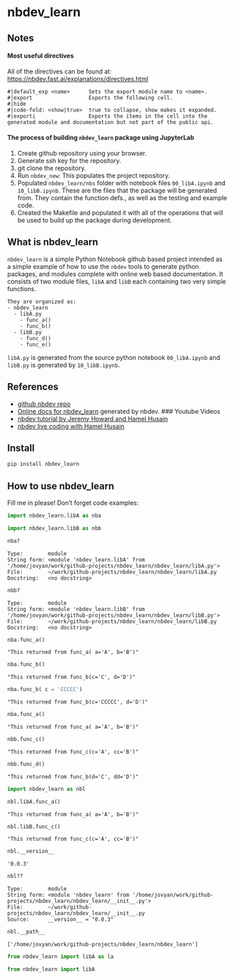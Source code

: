 # nbdev_learn

<!-- WARNING: THIS FILE WAS AUTOGENERATED! DO NOT EDIT! -->

## Notes

#### Most useful directives

All of the directives can be found at:
https://nbdev.fast.ai/explanations/directives.html

    #|default_exp <name>      Sets the export module name to <name>.
    #|export                  Exports the following cell.
    #|hide                    
    #|code-fold: <show|true>  true to collapse, show makes it expanded.
    #|exporti                 Exports the items in the cell into the generated module and documentation but not part of the public api.

#### The process of building `nbdev_learn` package using JupyterLab

1.  Create github repository using your browser.
2.  Generate ssh key for the repository.
3.  git clone the repository.
4.  Run `nbdev_new`: This populates the project repository.
5.  Populated `nbdev_learn/nbs` folder with notebook files
    `00_libA.ipynb` and `10_libB.ipynb`. These are the files that the
    package will be generated from. They contain the function defs., as
    well as the testing and example code.
6.  Created the Makefile and populated it with all of the operations
    that will be used to build up the package during development.

## What is nbdev_learn

`nbdev_learn` is a simple Python Notebook github based project intended
as a simple example of how to use the `nbdev` tools to generate python
packages, and modules complete with online web based documentation. It
consists of two module files, `libA` and `libB` each containing two very
simple functions.

    They are organized as:
    - nbdev_learn
      - libA.py
        - func_a()
        - func_b()
      - libB.py
        - func_d()
        - func_e()

`libA.py` is generated from the source python notebook `00_libA.ipynb`
and `libB.py` is generated by `10_libB.ipynb`.

## References

- [github nbdev repo](https://github.com/fastai/nbdev)
- [Online docs for nbdev_learn](https://lidar532.github.io/nbdev_learn/)
  generated by nbdev. \### Youtube Videos
- [nbdev tutorial by Jeremy Howard and Hamel
  Husain](https://www.youtube.com/watch?v=67FdzLSt4aA)
- [nbdev live coding with Hamel
  Husain](https://www.youtube.com/watch?v=ZJTop5uqC2U)

## Install

``` sh
pip install nbdev_learn
```

## How to use nbdev_learn

Fill me in please! Don’t forget code examples:

``` python
import nbdev_learn.libA as nba
```

``` python
import nbdev_learn.libB as nbb
```

``` python
nba?
```

    Type:        module
    String form: <module 'nbdev_learn.libA' from '/home/jovyan/work/github-projects/nbdev_learn/nbdev_learn/libA.py'>
    File:        ~/work/github-projects/nbdev_learn/nbdev_learn/libA.py
    Docstring:   <no docstring>

``` python
nbb?
```

    Type:        module
    String form: <module 'nbdev_learn.libB' from '/home/jovyan/work/github-projects/nbdev_learn/nbdev_learn/libB.py'>
    File:        ~/work/github-projects/nbdev_learn/nbdev_learn/libB.py
    Docstring:   <no docstring>

``` python
nba.func_a()
```

    "This returned from func_a( a='A', b='B')"

``` python
nba.func_b()
```

    "This returned from func_b(c='C', d='D')"

``` python
nba.func_b( c = 'CCCCC')
```

    "This returned from func_b(c='CCCCC', d='D')"

``` python
nba.func_a()
```

    "This returned from func_a( a='A', b='B')"

``` python
nbb.func_c()
```

    "This returned from func_c(c='A', cc='B')"

``` python
nbb.func_d()
```

    "This returned from func_b(d='C', dd='D')"

``` python
import nbdev_learn as nbl
```

``` python
nbl.libA.func_a()
```

    "This returned from func_a( a='A', b='B')"

``` python
nbl.libB.func_c()
```

    "This returned from func_c(c='A', cc='B')"

``` python
nbl.__version__
```

    '0.0.3'

``` python
nbl??
```

    Type:        module
    String form: <module 'nbdev_learn' from '/home/jovyan/work/github-projects/nbdev_learn/nbdev_learn/__init__.py'>
    File:        ~/work/github-projects/nbdev_learn/nbdev_learn/__init__.py
    Source:      __version__ = "0.0.3"

``` python
nbl.__path__
```

    ['/home/jovyan/work/github-projects/nbdev_learn/nbdev_learn']

``` python
from nbdev_learn import libA as la
```

``` python
from nbdev_learn import libA
```
